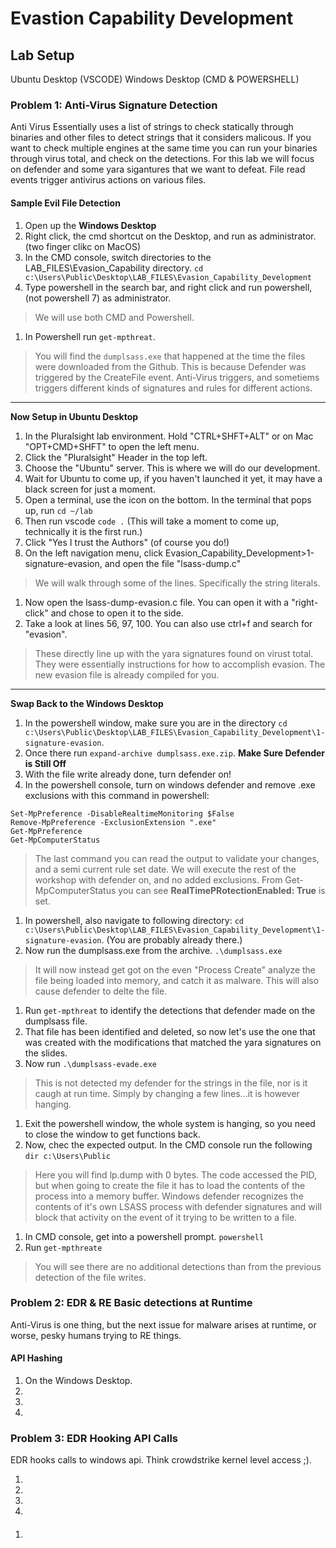 # Evastion Capability Development

## Lab Setup

Ubuntu Desktop (VSCODE)
Windows Desktop (CMD & POWERSHELL)


### Problem 1:  Anti-Virus Signature Detection
Anti Virus Essentially uses a list of strings to check statically through binaries and other files to detect strings that it considers malicous.  If you want to check multiple engines at the same time you can run your binaries through virus total, and check on the detections. For this lab we will focus on defender and some yara sigantures that we want to defeat.  File read events trigger antivirus actions on various files.

#### Sample Evil File Detection
1. Open up the **Windows Desktop**
1. Right click, the cmd shortcut on the Desktop, and run as administrator. (two finger clikc on MacOS)
1. In the CMD console, switch directories to the LAB_FILES\Evasion_Capability directory. `cd c:\Users\Public\Desktop\LAB_FILES\Evasion_Capability_Development`
1. Type powershell in the search bar, and right click and run powershell, (not powershell 7) as administrator.
> We will use both CMD and Powershell.
1. In Powershell run `get-mpthreat`.
> You will find the `dumplsass.exe` that happened at the time the files were downloaded from the Github.  This is because Defender was triggered by the CreateFile event.  Anti-Virus triggers, and sometiems triggers different kinds of signatures and rules for different actions.

---
**Now Setup in Ubuntu Desktop**
1. In the Pluralsight lab environment.  Hold "CTRL+SHFT+ALT" or on Mac "OPT+CMD+SHFT" to open the left menu.  
1. Click the "Pluralsight" Header in the top left.
1. Choose the "Ubuntu" server.  This is where we will do our development.
1. Wait for Ubuntu to come up, if you haven't launched it yet, it may have a black screen for just a moment.
1. Open a terminal, use the icon on the bottom. In the terminal that pops up, run `cd ~/lab`
1. Then run vscode `code .` (This will take a moment to come up, technically it is the first run.)
1. Click "Yes I trust the Authors"  (of course you do!)
1. On the left navigation menu, click Evasion_Capability_Development>1-signature-evasion, and open the file "lsass-dump.c"
> We will walk through some of the lines. Specifically the string literals.
1. Now open the lsass-dump-evasion.c file. You can open it with a "right-click" and chose to open it to the side.
1. Take a look at lines 56, 97, 100.  You can also use ctrl+f and search for "evasion".
> These directly line up with the yara signatures found on virust total. They were essentially instructions for how to accomplish evasion.  The new evasion file is already compiled for you.

---
**Swap Back to the Windows Desktop**

1. In the powershell window, make sure you are in the directory `cd c:\Users\Public\Desktop\LAB_FILES\Evasion_Capability_Development\1-signature-evasion`.
1. Once there run `expand-archive dumplsass.exe.zip`. **Make Sure Defender is Still Off**
1. With the file write already done, turn defender on!
1. In the powershell console, turn on windows defender and remove .exe exclusions with this command in powershell:
```
Set-MpPreference -DisableRealtimeMonitoring $False
Remove-MpPreference -ExclusionExtension ".exe"
Get-MpPreference
Get-MpComputerStatus
```
> The last command you can read the output to validate your changes, and a semi current rule set date. We will execute the rest of the workshop with defender on, and no added exclusions. From Get-MpComputerStatus you can see **RealTimePRotectionEnabled: True** is set.

1. In powershell, also navigate to following directory: `cd c:\Users\Public\Desktop\LAB_FILES\Evasion_Capability_Development\1-signature-evasion`. (You are probably already there.)
1. Now run the dumplsass.exe from the archive. `.\dumplsass.exe`
> It will now instead get got on the even "Process Create" analyze the file being loaded into memory, and catch it as malware. This will also cause defender to delte the file.
1. Run `get-mpthreat` to identify the detections that defender made on the dumplsass file.
1. That file has been identified and deleted, so now let's use the one that was created with the modifications that matched the yara signatures on the slides.
1. Now run `.\dumplsass-evade.exe`
> This is not detected my defender for the strings in the file, nor is it caugh at run time. Simply by changing a few lines...it is however hanging.
1. Exit the powershell window, the whole system is hanging, so you need to close the window to get functions back.
1. Now, chec the expected output. In the CMD console run the following `dir c:\Users\Public` 
> Here you will find lp.dump with 0 bytes.  The code accessed the PID, but when going to create the file it has to load the contents of the process into a memory buffer. Windows defender recognizes the contents of it's own LSASS process with defender signatures and will block that activity on the event of it trying to be written to a file.
1. In CMD console, get into a powershell prompt.  `powershell`
1. Run `get-mpthreate`
> You will see there are no additional detections than from the previous detection of the file writes.




### Problem 2: EDR & RE Basic detections at Runtime
Anti-Virus is one thing, but the next issue for malware arises at runtime, or worse, pesky humans trying to RE things. 

#### API Hashing

1. On the Windows Desktop. 
1. 
1.
1.



### Problem 3: EDR Hooking API Calls
EDR hooks calls to windows api. Think crowdstrike kernel level access ;).

1. 
1.
1.
1.

####
1. 

